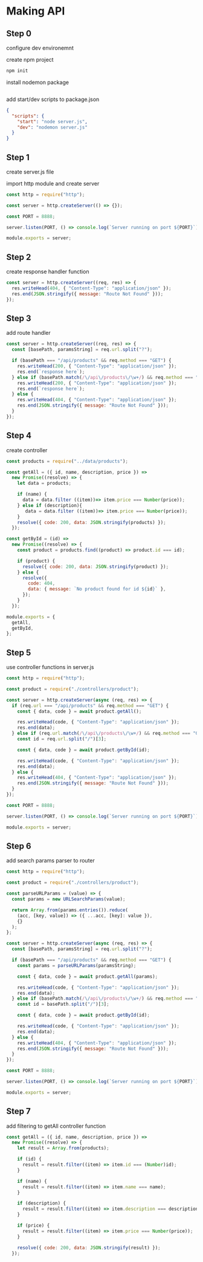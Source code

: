 # Making API

## Step 0

configure dev environemnt

create npm project

```bash
npm init
```

install nodemon package

```bash

```

add start/dev scripts to package.json

```json
{
  "scripts": {
    "start": "node server.js",
    "dev": "nodemon server.js"
  }
}
```

## Step 1

create server.js file

import http module and create server

```js
const http = require("http");

const server = http.createServer(() => {});

const PORT = 8888;

server.listen(PORT, () => console.log(`Server running on port ${PORT}`));

module.exports = server;
```

## Step 2

create response handler function

```js
const server = http.createServer((req, res) => {
  res.writeHead(404, { "Content-Type": "application/json" });
  res.end(JSON.stringify({ message: "Route Not Found" }));
});
```

## Step 3

add route handler

```js
const server = http.createServer((req, res) => {
  const [basePath, paramsString] = req.url.split("?");

  if (basePath === "/api/products" && req.method === "GET") {
    res.writeHead(200, { "Content-Type": "application/json" });
    res.end(`response here`);
  } else if (basePath.match(/\/api\/products\/\w+/) && req.method === "GET") {
    res.writeHead(200, { "Content-Type": "application/json" });
    res.end(`response here`);
  } else {
    res.writeHead(404, { "Content-Type": "application/json" });
    res.end(JSON.stringify({ message: "Route Not Found" }));
  }
});
```

<!-- const server = http.createServer(async (req,res)=> {
const [basePath,searchParams] = req.url.split(`?`);

if (basePath === `/api/products`) {
const = paramsObj = new URLSearchParams(searchParams);
const params = paramsObj.entries().reduce(
(acc,[key,value])=> ({
...acc,[key]:value,
}),
{}
);
}
} -->

## Step 4

create controller

```js
const products = require("../data/products");

const getAll = ({ id, name, description, price }) =>
  new Promise((resolve) => {
    let data = products;

    if (name) {
      data = data.filter ((item))=> item.price === Number(price));
    } else if (description){
       data = data.filter ((item))=> item.price === Number(price));
    }
    resolve({ code: 200, data: JSON.stringify(products) });
  });

const getById = (id) =>
  new Promise((resolve) => {
    const product = products.find((product) => product.id === id);

    if (product) {
      resolve({ code: 200, data: JSON.stringify(product) });
    } else {
      resolve({
        code: 404,
        data: { message: `No product found for id ${id}` },
      });
    }
  });

module.exports = {
  getAll,
  getById,
};
```

## Step 5

use controller functions in server.js

```js
const http = require("http");

const product = require("./controllers/product");

const server = http.createServer(async (req, res) => {
  if (req.url === "/api/products" && req.method === "GET") {
    const { data, code } = await product.getAll();

    res.writeHead(code, { "Content-Type": "application/json" });
    res.end(data);
  } else if (req.url.match(/\/api\/products\/\w+/) && req.method === "GET") {
    const id = req.url.split("/")[3];

    const { data, code } = await product.getById(id);

    res.writeHead(code, { "Content-Type": "application/json" });
    res.end(data);
  } else {
    res.writeHead(404, { "Content-Type": "application/json" });
    res.end(JSON.stringify({ message: "Route Not Found" }));
  }
});

const PORT = 8888;

server.listen(PORT, () => console.log(`Server running on port ${PORT}`));

module.exports = server;
```

## Step 6

add search params parser to router

```js
const http = require("http");

const product = require("./controllers/product");

const parseURLParams = (value) => {
  const params = new URLSearchParams(value);

  return Array.from(params.entries()).reduce(
    (acc, [key, value]) => ({ ...acc, [key]: value }),
    {}
  );
};

const server = http.createServer(async (req, res) => {
  const [basePath, paramsString] = req.url.split("?");

  if (basePath === "/api/products" && req.method === "GET") {
    const params = parseURLParams(paramsString);

    const { data, code } = await product.getAll(params);

    res.writeHead(code, { "Content-Type": "application/json" });
    res.end(data);
  } else if (basePath.match(/\/api\/products\/\w+/) && req.method === "GET") {
    const id = basePath.split("/")[3];

    const { data, code } = await product.getById(id);

    res.writeHead(code, { "Content-Type": "application/json" });
    res.end(data);
  } else {
    res.writeHead(404, { "Content-Type": "application/json" });
    res.end(JSON.stringify({ message: "Route Not Found" }));
  }
});

const PORT = 8888;

server.listen(PORT, () => console.log(`Server running on port ${PORT}`));

module.exports = server;
```

## Step 7

add filtering to getAll controller function

```js
const getAll = ({ id, name, description, price }) =>
  new Promise((resolve) => {
    let result = Array.from(products);

    if (id) {
      result = result.filter((item) => item.id === (Number)id);
    }

    if (name) {
      result = result.filter((item) => item.name === name);
    }

    if (description) {
      result = result.filter((item) => item.description === description);
    }

    if (price) {
      result = result.filter((item) => item.price === Number(price));
    }

    resolve({ code: 200, data: JSON.stringify(result) });
  });
```
